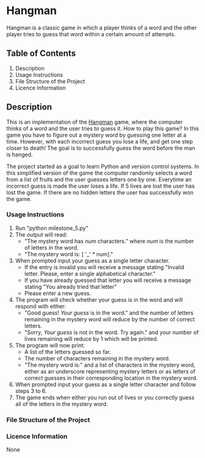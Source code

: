 # Hangman
Hangman is a classic game in which a player thinks of a word and the other player tries to guess that word within a certain amount of attempts.

## Table of Contents
1. Description
1. Usage Instructions
1. File Structure of the Project
1. Licence Information

## Description
This is an implementation of the [Hangman](https://en.wikipedia.org/wiki/Hangman_(game)) game, where the computer thinks of a word and the user tries to guess it. How to play this game? In this game you have to figure out a mystery word by guessing one letter at a time. However, with each incorrect guess you lose a life, and get one step closer to death! The goal is to successfully guess the word before the man is hanged. 

The project started as a goal to learn Python and version control systems. In this simplified version of the game the computer randomly selects a word from a list of fruits and the user guesses letters one by one. Everytime an incorrect guess is made the user loses a life. If 5 lives are lost the user has lost the game. If there are no hidden letters the user has successfully won the game. 

### Usage Instructions
1. Run "python milestone_5.py"
1. The output will read:
    - "The mystery word has *num* characters." where *num* is the number of letters in the word.
    - "The mystery word is: [ '_' * num]."
1. When prompted input your guess as a single letter character.
    - If the entry is invalid you will receive a message stating "Invalid letter. Please, enter a single alphabetical character."
    - If you have already guessed that letter you will receive a message stating "You already tried that letter"
    - Please enter a new guess.
1. The program will check whether your guess is in the word and will respond with either:
    - "Good guess! *Your guess* is in the word." and the number of letters remaining in the mystery word will reduce by the number of correct letters.
    - "Sorry, *Your guess* is not in the word. Try again." and your number of lives remaining will reduce by 1 which will be printed.
1. The program will now print:
    - A list of the letters guessed so far.
    - The number of characters remaining in the mystery word.
    - "The mystery word is:" and a list of characters in the mystery word, either as an underscore representing mystery letters or as letters of correct guesses in their corresponding location in the mystery word. 
1. When prompted input your guess as a single letter character and follow steps 3 to 6.
1. The game ends when either you run out of lives or you correctly guess all of the letters in the mystery word.

### File Structure of the Project


### Licence Information
None
